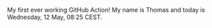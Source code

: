 My first ever working GitHub Action!
My name is Thomas and today is Wednesday, 12 May, 08:25 CEST. 
